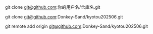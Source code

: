 git clone git@github.com:你的用户名/仓库名.git

git clone  git@github.com:Donkey-Sand/kyotou202506.git


git remote add origin git@github.com:Donkey-Sand/kyotou202506.git
